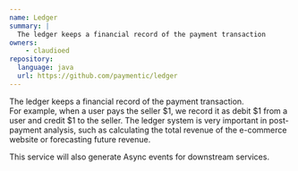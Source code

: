 ```yaml
---
name: Ledger
summary: |
  The ledger keeps a financial record of the payment transaction
owners:
    - claudioed
repository:
  language: java
  url: https://github.com/paymentic/ledger
---
```


The ledger keeps a financial record of the payment transaction.   
For example, when a user pays the seller $1, we record it as debit $1 from a user and credit $1 to the seller. The ledger system is very important in post-payment analysis, such as calculating the total revenue of the e-commerce website or forecasting future revenue.


This service will also generate Async events for downstream services.

<NodeGraph />